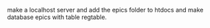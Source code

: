 make a localhost server and add the epics folder to htdocs and make database epics with table regtable.
